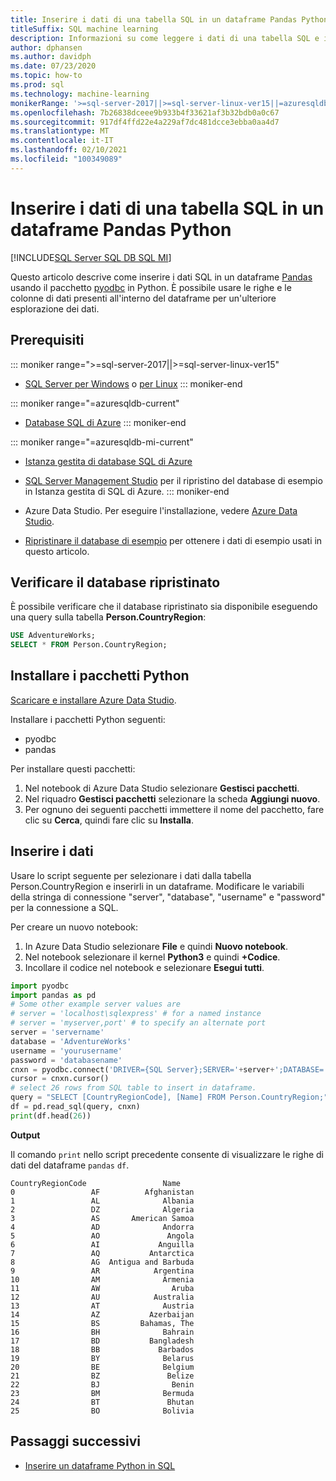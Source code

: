 ```yaml
---
title: Inserire i dati di una tabella SQL in un dataframe Pandas Python
titleSuffix: SQL machine learning
description: Informazioni su come leggere i dati di una tabella SQL e inserirli in un dataframe Pandas usando Python.
author: dphansen
ms.author: davidph
ms.date: 07/23/2020
ms.topic: how-to
ms.prod: sql
ms.technology: machine-learning
monikerRange: '>=sql-server-2017||>=sql-server-linux-ver15||=azuresqldb-mi-current||=azuresqldb-current'
ms.openlocfilehash: 7b26838dceee9b933b4f33621af3b32bdb0a0c67
ms.sourcegitcommit: 917df4ffd22e4a229af7dc481dcce3ebba0aa4d7
ms.translationtype: MT
ms.contentlocale: it-IT
ms.lasthandoff: 02/10/2021
ms.locfileid: "100349089"
---
```

# <a name="insert-data-from-a-sql-table-into-a-python-pandas-dataframe"></a>Inserire i dati di una tabella SQL in un dataframe Pandas Python
[!INCLUDE[SQL Server SQL DB SQL MI](../../includes/applies-to-version/sql-asdb-asdbmi.md)]

Questo articolo descrive come inserire i dati SQL in un dataframe [Pandas](https://pandas.pydata.org/) usando il pacchetto [pyodbc](../../connect/python/pyodbc/python-sql-driver-pyodbc.md) in Python. È possibile usare le righe e le colonne di dati presenti all'interno del dataframe per un'ulteriore esplorazione dei dati.

## <a name="prerequisites"></a>Prerequisiti

::: moniker range=">=sql-server-2017||>=sql-server-linux-ver15"
* [SQL Server per Windows](../../database-engine/install-windows/install-sql-server.md) o [per Linux](../../linux/sql-server-linux-overview.md)
::: moniker-end

::: moniker range="=azuresqldb-current"
* [Database SQL di Azure](/azure/sql-database/sql-database-get-started-portal)
::: moniker-end

::: moniker range="=azuresqldb-mi-current"
* [Istanza gestita di database SQL di Azure](/azure/azure-sql/managed-instance/instance-create-quickstart)

* [SQL Server Management Studio](../../ssms/download-sql-server-management-studio-ssms.md) per il ripristino del database di esempio in Istanza gestita di SQL di Azure.
::: moniker-end

* Azure Data Studio. Per eseguire l'installazione, vedere [Azure Data Studio](../../azure-data-studio/what-is-azure-data-studio.md).

* [Ripristinare il database di esempio](../../samples/adventureworks-install-configure.md) per ottenere i dati di esempio usati in questo articolo.

## <a name="verify-restored-database"></a>Verificare il database ripristinato

È possibile verificare che il database ripristinato sia disponibile eseguendo una query sulla tabella **Person.CountryRegion**:

```sql
USE AdventureWorks;
SELECT * FROM Person.CountryRegion;
```

## <a name="install-python-packages"></a>Installare i pacchetti Python

[Scaricare e installare Azure Data Studio](../../azure-data-studio/download-azure-data-studio.md).

Installare i pacchetti Python seguenti:
  * pyodbc
  * pandas

  Per installare questi pacchetti:

  1. Nel notebook di Azure Data Studio selezionare **Gestisci pacchetti**.
  2. Nel riquadro **Gestisci pacchetti** selezionare la scheda **Aggiungi nuovo**.
  3. Per ognuno dei seguenti pacchetti immettere il nome del pacchetto, fare clic su **Cerca**, quindi fare clic su **Installa**.

## <a name="insert-data"></a>Inserire i dati

Usare lo script seguente per selezionare i dati dalla tabella Person.CountryRegion e inserirli in un dataframe. Modificare le variabili della stringa di connessione "server", "database", "username" e "password" per la connessione a SQL.

Per creare un nuovo notebook:

1. In Azure Data Studio selezionare **File** e quindi **Nuovo notebook**.
2. Nel notebook selezionare il kernel **Python3** e quindi **+Codice**.
3. Incollare il codice nel notebook e selezionare **Esegui tutti**.

```python
import pyodbc
import pandas as pd
# Some other example server values are
# server = 'localhost\sqlexpress' # for a named instance
# server = 'myserver,port' # to specify an alternate port
server = 'servername' 
database = 'AdventureWorks' 
username = 'yourusername' 
password = 'databasename'  
cnxn = pyodbc.connect('DRIVER={SQL Server};SERVER='+server+';DATABASE='+database+';UID='+username+';PWD='+ password)
cursor = cnxn.cursor()
# select 26 rows from SQL table to insert in dataframe.
query = "SELECT [CountryRegionCode], [Name] FROM Person.CountryRegion;"
df = pd.read_sql(query, cnxn)
print(df.head(26))
```

**Output**

Il comando `print` nello script precedente consente di visualizzare le righe di dati del dataframe `pandas` `df`.

```text
CountryRegionCode                 Name
0                 AF          Afghanistan
1                 AL              Albania
2                 DZ              Algeria
3                 AS       American Samoa
4                 AD              Andorra
5                 AO               Angola
6                 AI             Anguilla
7                 AQ           Antarctica
8                 AG  Antigua and Barbuda
9                 AR            Argentina
10                AM              Armenia
11                AW                Aruba
12                AU            Australia
13                AT              Austria
14                AZ           Azerbaijan
15                BS         Bahamas, The
16                BH              Bahrain
17                BD           Bangladesh
18                BB             Barbados
19                BY              Belarus
20                BE              Belgium
21                BZ               Belize
22                BJ                Benin
23                BM              Bermuda
24                BT               Bhutan
25                BO              Bolivia
```

## <a name="next-steps"></a>Passaggi successivi

+ [Inserire un dataframe Python in SQL](../data-exploration/python-dataframe-sql-server.md)